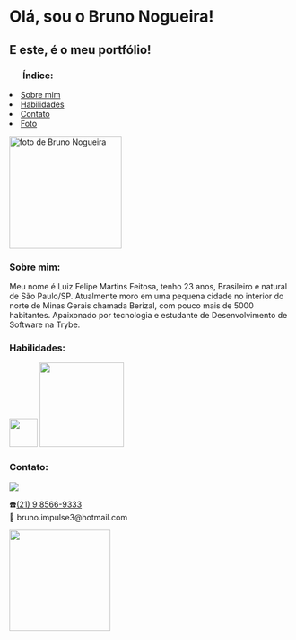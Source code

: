 <h1>Olá, sou o Bruno Nogueira!</h1>
        <h2>E este, é o meu portfólio!</h2>
    </header>
    <section>
        <div id="indice">
            <p>
            <ul>
                <h3>Índice:</h3>
            </ul>
            <li><a href="#sobre">Sobre mim</a></li>
            <li><a href="#habilidades">Habilidades</a></li>
            <li><a href="#contato">Contato</a></li>
            <li><a href="https://image.prntscr.com/image/itN_J_5XRYSXGY-qh500iQ.png" target="_blank">Foto</a></li>
            </p>
        </div>
        <div id="imagem">
            <p>
                <img width="200px" src="https://image.prntscr.com/image/itN_J_5XRYSXGY-qh500iQ.png" alt="foto de Bruno Nogueira" />
            </p>
        </div>
        <div id="sobre">
            <h3>Sobre mim:</h3>
            <p>Meu nome é Luiz Felipe Martins Feitosa, tenho 23 anos, Brasileiro e natural de São Paulo/SP. Atualmente moro em uma pequena cidade no interior do norte de Minas Gerais chamada Berizal, com pouco mais de 5000 habitantes. Apaixonado por tecnologia e estudante de Desenvolvimento de Software na Trybe. </p>
        </div>
        <div id="habilidades">
            <h3>Habilidades:</h3>
        <img src="https://upload.wikimedia.org/wikipedia/commons/thumb/9/99/Unofficial_JavaScript_logo_2.svg/1200px-Unofficial_JavaScript_logo_2.svg.png" width="50px">
        <img src="https://w7.pngwing.com/pngs/175/261/png-transparent-web-development-html-css-design-and-build-web-sites-cascading-style-sheets-world-wide-web-blue-web-design-text.png" width="150px">
        </div>
        <div id="contato">
            <h3>Contato:</h3>
        <div>
    <a href="https://www.linkedin.com/in/bruno-nogueira-071900181/" target="_blank"> <img src="https://img.shields.io/badge/LinkedIn-0077B5?style=for-the-badge&logo=linkedin&logoColor=white"></a>
</div>
            <p>☎️<a href="tel:21985669333">(21) 9 8566-9333</a><br/>
           📧 bruno.impulse3@hotmail.com</p>  
        </div>
    </section>

<div>
    <a href="https://github.com/BNog">
    <img height="180cm" src="https://github-readme-stats.vercel.app/api?username=brunonogueira&show_icons=true&theme=radical"/>
</div>
